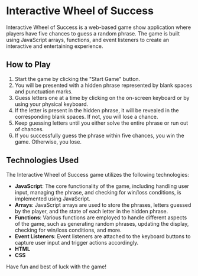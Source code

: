 # Interactive Wheel of Success

Interactive Wheel of Success is a web-based game show application where players have five chances to guess a random phrase. The game is built using JavaScript arrays, functions, and event listeners to create an interactive and entertaining experience.

## How to Play

1. Start the game by clicking the "Start Game" button.
2. You will be presented with a hidden phrase represented by blank spaces and punctuation marks.
3. Guess letters one at a time by clicking on the on-screen keyboard or by using your physical keyboard.
4. If the letter is present in the hidden phrase, it will be revealed in the corresponding blank spaces. If not, you will lose a chance.
5. Keep guessing letters until you either solve the entire phrase or run out of chances.
6. If you successfully guess the phrase within five chances, you win the game. Otherwise, you lose.

## Technologies Used

The Interactive Wheel of Success game utilizes the following technologies:

- **JavaScript**: The core functionality of the game, including handling user input, managing the phrase, and checking for win/loss conditions, is implemented using JavaScript.
- **Arrays**: JavaScript arrays are used to store the phrases, letters guessed by the player, and the state of each letter in the hidden phrase.
- **Functions**: Various functions are employed to handle different aspects of the game, such as generating random phrases, updating the display, checking for win/loss conditions, and more.
- **Event Listeners**: Event listeners are attached to the keyboard buttons to capture user input and trigger actions accordingly.
- **HTML**
- **CSS**


Have fun and best of luck with the game!
